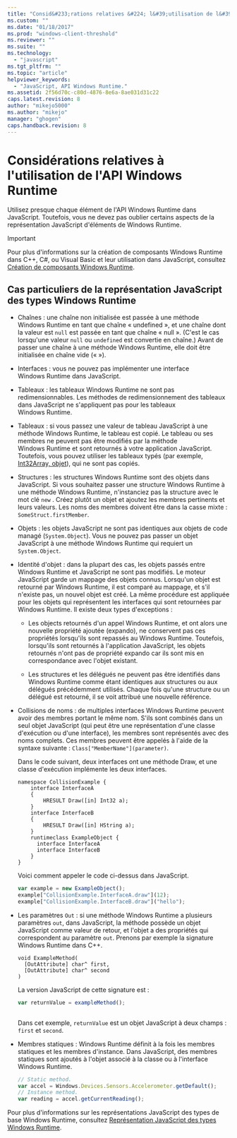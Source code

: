 ```yaml
---
title: "Consid&#233;rations relatives &#224; l&#39;utilisation de l&#39;API Windows Runtime | Microsoft Docs"
ms.custom: ""
ms.date: "01/18/2017"
ms.prod: "windows-client-threshold"
ms.reviewer: ""
ms.suite: ""
ms.technology: 
  - "javascript"
ms.tgt_pltfrm: ""
ms.topic: "article"
helpviewer_keywords: 
  - "JavaScript, API Windows Runtime."
ms.assetid: 2f56d70c-c80d-4876-8e6a-8ae031d31c22
caps.latest.revision: 8
author: "mikejo5000"
ms.author: "mikejo"
manager: "ghogen"
caps.handback.revision: 8
---
```

# Consid&#233;rations relatives &#224; l&#39;utilisation de l&#39;API Windows Runtime
Utilisez presque chaque élément de l'API Windows Runtime dans JavaScript.  Toutefois, vous ne devez pas oublier certains aspects de la représentation JavaScript d'éléments de Windows Runtime.  
  
> [!IMPORTANT]
>  Pour plus d'informations sur la création de composants Windows Runtime dans C\+\+, C\#, ou Visual Basic et leur utilisation dans JavaScript, consultez [Création de composants Windows Runtime](http://msdn.microsoft.com/library/9a6b8f0a-7d5e-40a0-a9c5-a59b4908e133).  
  
## Cas particuliers de la représentation JavaScript des types Windows Runtime  
  
-   Chaînes : une chaîne non initialisée est passée à une méthode Windows Runtime en tant que chaîne « undefined », et une chaîne dont la valeur est `null` est passée en tant que chaîne « null ». \(C'est le cas lorsqu'une valeur `null` ou `undefined` est convertie en chaîne.\) Avant de passer une chaîne à une méthode Windows Runtime, elle doit être initialisée en chaîne vide \(« »\).  
  
-   Interfaces : vous ne pouvez pas implémenter une interface Windows Runtime dans JavaScript.  
  
-   Tableaux : les tableaux Windows Runtime ne sont pas redimensionnables. Les méthodes de redimensionnement des tableaux dans JavaScript ne s'appliquent pas pour les tableaux Windows Runtime.  
  
-   Tableaux : si vous passez une valeur de tableau JavaScript à une méthode Windows Runtime, le tableau est copié.  Le tableau ou ses membres ne peuvent pas être modifiés par la méthode Windows Runtime et sont retournés à votre application JavaScript.  Toutefois, vous pouvez utiliser les tableaux typés \(par exemple, [Int32Array, objet](../javascript/reference/int32array-object.md)\), qui ne sont pas copiés.  
  
-   Structures : les structures Windows Runtime sont des objets dans JavaScript.  Si vous souhaitez passer une structure Windows Runtime à une méthode Windows Runtime, n'instanciez pas la structure avec le mot clé `new` .  Créez plutôt un objet et ajoutez les membres pertinents et leurs valeurs.  Les noms des membres doivent être dans la casse mixte : `SomeStruct.firstMember`.  
  
-   Objets : les objets JavaScript ne sont pas identiques aux objets de code managé \(`System.Object`\).  Vous ne pouvez pas passer un objet JavaScript à une méthode Windows Runtime qui requiert un `System.Object`.  
  
-   Identité d'objet : dans la plupart des cas, les objets passés entre Windows Runtime et JavaScript ne sont pas modifiés.  Le moteur JavaScript garde un mappage des objets connus.  Lorsqu'un objet est retourné par Windows Runtime, il est comparé au mappage, et s'il n'existe pas, un nouvel objet est créé.  La même procédure est appliquée pour les objets qui représentent les interfaces qui sont retournées par Windows Runtime.  Il existe deux types d'exceptions :  
  
    -   Les objects retournés d'un appel Windows Runtime, et ont alors une nouvelle propriété ajoutée \(expando\), ne conservent pas ces propriétés lorsqu'ils sont repassés au Windows Runtime.  Toutefois, lorsqu'ils sont retournés à l'application JavaScript, les objets retournés n'ont pas de propriété expando car ils sont mis en correspondance avec l'objet existant.  
  
    -   Les structures et les délégués ne peuvent pas être identifiés dans Windows Runtime comme étant identiques aux structures ou aux délégués précédemment utilisés.  Chaque fois qu'une structure ou un délégué est retourné, il se voit attribué une nouvelle référence.  
  
-   Collisions de noms : de multiples interfaces Windows Runtime peuvent avoir des membres portant le même nom.  S'ils sont combinés dans un seul objet JavaScript \(qui peut être une représentation d'une classe d'exécution ou d'une interface\), les membres sont représentés avec des noms complets.  Ces membres peuvent être appelés à l'aide de la syntaxe suivante : `Class["MemberName"](parameter)`.  
  
     Dans le code suivant, deux interfaces ont une méthode Draw, et une classe d'exécution implémente les deux interfaces.  
  
    ```cpp#  
    namespace CollisionExample {  
        interface InterfaceA  
        {  
            HRESULT Draw([in] Int32 a);  
        }  
        interface InterfaceB  
        {  
            HRESULT Draw([in] HString a);  
        }  
        runtimeclass ExampleObject {  
          interface InterfaceA  
          interface InterfaceB  
        }  
    }  
    ```  
  
     Voici comment appeler le code ci\-dessus dans JavaScript.  
  
    ```javascript  
    var example = new ExampleObject();  
    example["CollisionExample.InterfaceA.draw"](12);  
    example["CollisionExample.InterfaceB.draw"]("hello");  
    ```  
  
-   Les paramètres `Out` : si une méthode Windows Runtime a plusieurs paramètres `out`, dans JavaScript, la méthode possède un objet JavaScript comme valeur de retour, et l'objet a des propriétés qui correspondent au paramètre `out`.  Prenons par exemple la signature Windows Runtime dans C\+\+.  
  
    ```cpp#  
    void ExampleMethod(  
      [OutAttribute] char^ first,   
      [OutAttribute] char^ second  
    )  
    ```  
  
     La version JavaScript de cette signature est :  
  
    ```javascript  
    var returnValue = exampleMethod();  
  
    ```  
  
     Dans cet exemple, `returnValue` est un objet JavaScript à deux champs : `first` et `second`.  
  
-   Membres statiques : Windows Runtime définit à la fois les membres statiques et les membres d'instance.  Dans JavaScript, des membres statiques sont ajoutés à l'objet associé à la classe ou à l'interface Windows Runtime.  
  
    ```javascript  
    // Static method.   
    var accel = Windows.Devices.Sensors.Accelerometer.getDefault();   
    // Instance method.   
    var reading = accel.getCurrentReading();            
    ```  
  
 Pour plus d'informations sur les représentations JavaScript des types de base Windows Runtime, consultez [Représentation JavaScript des types Windows Runtime](../jswinrt/javascript-representation-of-windows-runtime-types.md).